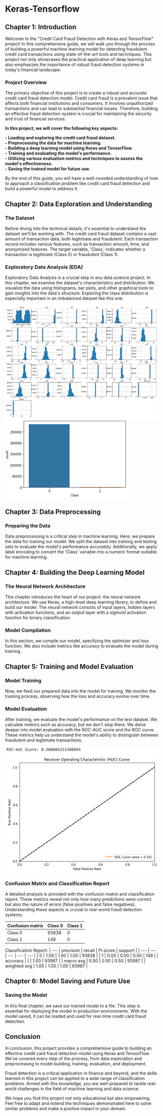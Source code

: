 # Keras-Tensorflow

## Chapter 1: Introduction

Welcome to the "Credit Card Fraud Detection with Keras and TensorFlow" project! In this comprehensive guide, we will walk you through the process of building a powerful machine learning model for detecting fraudulent credit card transactions using state-of-the-art tools and techniques. This project not only showcases the practical application of deep learning but also emphasizes the importance of robust fraud detection systems in today's financial landscape.

### Project Overview

The primary objective of this project is to create a robust and accurate credit card fraud detection model. Credit card fraud is a prevalent issue that affects both financial institutions and consumers. It involves unauthorized transactions and can lead to substantial financial losses. Therefore, building an effective fraud detection system is crucial for maintaining the security and trust of financial services.

**In this project, we will cover the following key aspects:**

**- Loading and exploring the credit card fraud dataset.** \
**- Preprocessing the data for machine learning.** \
**- Building a deep learning model using Keras and TensorFlow.** \
**- Training and evaluating the model's performance.** \
**- Utilizing various evaluation metrics and techniques to assess the model's effectiveness.** \
**- Saving the trained model for future use.** 

By the end of this guide, you will have a well-rounded understanding of how to approach a classification problem like credit card fraud detection and build a powerful model to address it.

## Chapter 2: Data Exploration and Understanding

### The Dataset

Before diving into the technical details, it's essential to understand the dataset we'll be working with. The credit card fraud dataset contains a vast amount of transaction data, both legitimate and fraudulent. Each transaction record includes various features, such as transaction amount, time, and anonymized features. The target variable, 'Class,' indicates whether a transaction is legitimate (Class 0) or fraudulent (Class 1).

### Exploratory Data Analysis (EDA)

Exploratory Data Analysis is a crucial step in any data science project. In this chapter, we examine the dataset's characteristics and distribution. We visualize the data using histograms, bar plots, and other graphical tools to gain insights into the data's structure. Exploring the class distribution is especially important in an imbalanced dataset like this one.

![Histogram](keras-hist.png)
![Count](keras-count.png)

## Chapter 3: Data Preprocessing

### Preparing the Data

Data preprocessing is a critical step in machine learning. Here, we prepare the data for training our model. We split the dataset into training and testing sets to evaluate the model's performance accurately. Additionally, we apply label encoding to convert the 'Class' variable into a numeric format suitable for machine learning.

## Chapter 4: Building the Deep Learning Model

### The Neural Network Architecture

This chapter introduces the heart of our project: the neural network architecture. We use Keras, a high-level deep learning library, to define and build our model. The neural network consists of input layers, hidden layers with activation functions, and an output layer with a sigmoid activation function for binary classification.

### Model Compilation

In this section, we compile our model, specifying the optimizer and loss function. We also include metrics like accuracy to evaluate the model during training.

## Chapter 5: Training and Model Evaluation

### Model Training

Now, we feed our prepared data into the model for training. We monitor the training process, observing how the loss and accuracy evolve over time.

### Model Evaluation

After training, we evaluate the model's performance on the test dataset. We calculate metrics such as accuracy, but we don't stop there. We delve deeper into model evaluation with the ROC-AUC score and the ROC curve. These metrics help us understand the model's ability to distinguish between fraudulent and legitimate transactions.

![ROC](keras-roc.png)

### Confusion Matrix and Classification Report

A detailed analysis is provided with the confusion matrix and classification report. These metrics reveal not only how many predictions were correct but also the nature of errors (false positives and false negatives). Understanding these aspects is crucial in real-world fraud detection systems.

| Confusion matrix | Class 0 | Class 1 |
| --- | --- | --- |
| Class 0 | 93838 | 0 |
| Class 1 | 149 | 0 |

Classification Report: 
| --- | precision | recall | f1-score  | support |
| --- | --- | --- | --- | --- |
| 0 | 1.00 | 1.00 | 1.00 | 93838 |
| 1 | 0.00 | 0.00 | 0.00 | 149 |
| accuracy |  |  | 1.00 | 93987 |
| macro avg | 0.50 | 0.50 | 0.50 | 93987 |
| weighted avg | 1.00 | 1.00 | 1.00 | 93987 |


## Chapter 6: Model Saving and Future Use

### Saving the Model

In this final chapter, we save our trained model to a file. This step is essential for deploying the model in production environments. With the model saved, it can be loaded and used for real-time credit card fraud detection.

## Conclusion

In conclusion, this project provides a comprehensive guide to building an effective credit card fraud detection model using Keras and TensorFlow. We've covered every step of the process, from data exploration and preprocessing to model building, training, evaluation, and deployment.

Fraud detection is a critical application in finance and beyond, and the skills learned in this project can be applied to a wide range of classification problems. Armed with this knowledge, you are well-prepared to tackle real-world challenges in the field of machine learning and data science.

We hope you find this project not only educational but also empowering. Feel free to adapt and extend the techniques demonstrated here to solve similar problems and make a positive impact in your domain.
